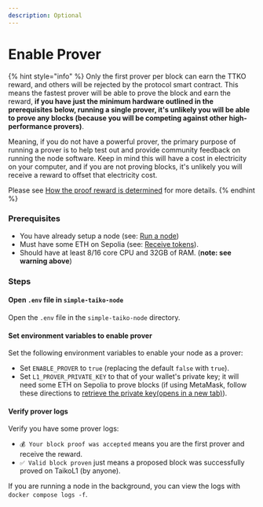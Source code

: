 ```yaml
---
description: Optional
---
```


# Enable Prover

{% hint style="info" %}
Only the first prover per block can earn the TTKO reward, and others will be rejected by the protocol smart contract. This means the fastest prover will be able to prove the block and earn the reward, **if you have just the minimum hardware outlined in the prerequisites below, running a single prover, it's unlikely you will be able to prove any blocks (because you will be competing against other high-performance provers)**.

Meaning, if you do not have a powerful prover, the primary purpose of running a prover is to help test out and provide community feedback on running the node software. Keep in mind this will have a cost in electricity on your computer, and if you are not proving blocks, it's unlikely you will receive a reward to offset that electricity cost.

Please see [How the proof reward is determined](https://taiko.xyz/docs/concepts/proving#how-the-proof-reward-is-determined) for more details.
{% endhint %}

### Prerequisites

* You have already setup a node (see: [Run a node](https://taiko.xyz/docs/guides/run-a-node))
* Must have some ETH on Sepolia (see: [Receive tokens](https://taiko.xyz/docs/guides/receive-tokens)).
* Should have at least 8/16 core CPU and 32GB of RAM. (**note: see warning above**)

### Steps

#### Open `.env` file in `simple-taiko-node`

Open the `.env` file in the `simple-taiko-node` directory.

#### Set environment variables to enable prover

Set the following environment variables to enable your node as a prover:

* Set `ENABLE_PROVER` to `true` (replacing the default `false` with `true`).
* Set `L1_PROVER_PRIVATE_KEY` to that of your wallet's private key; it will need some ETH on Sepolia to prove blocks (if using MetaMask, follow these directions to [retrieve the private key(opens in a new tab)](https://metamask.zendesk.com/hc/en-us/articles/360015289632-How-to-export-an-account-s-private-key)).

#### Verify prover logs

Verify you have some prover logs:

* `💰 Your block proof was accepted` means you are the first prover and receive the reward.
* `✅ Valid block proven` just means a proposed block was successfully proved on TaikoL1 (by anyone).

If you are running a node in the background, you can view the logs with `docker compose logs -f`.
